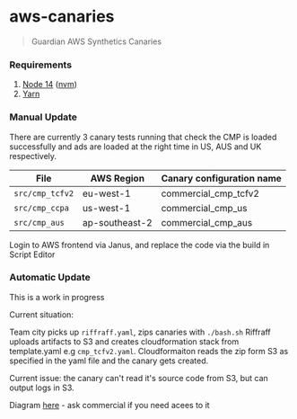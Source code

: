 # aws-canaries


> Guardian AWS Synthetics Canaries

### Requirements

1. [Node 14](https://nodejs.org/en/download/) ([nvm](https://github.com/nvm-sh/nvm))
2. [Yarn](https://classic.yarnpkg.com/en/docs/install/)

### Manual Update

There are currently 3 canary tests running that check the CMP is loaded successfully and ads are 
loaded at the right time in US, AUS and UK respectively.

File | AWS Region |  Canary configuration name | 
--- | --- | --- | 
`src/cmp_tcfv2`  | eu-west-1  | commercial_cmp_tcfv2 | 
`src/cmp_ccpa`  | us-west-1  | commercial_cmp_us |  
`src/cmp_aus`  | ap-southeast-2  | commercial_cmp_aus |   

Login to AWS frontend via Janus, and replace the code via the build in Script Editor

### Automatic Update

This is a work in progress

Current situation:

Team city picks up `riffraff.yaml`, zips canaries with `./bash.sh`
Riffraff uploads artifacts to S3 and creates cloudformation stack from template.yaml e.g `cmp_tcfv2.yaml`.
Cloudformaiton reads the zip form S3 as specified in the yaml file and the canary gets created.

Current issue: the canary can't read it's source code from S3, but can output logs in S3.

Diagram [here](https://docs.google.com/presentation/d/1l8QFoq7siUWdJMRq_qc8vLcNf1iFhXH5aKx3Ok5xEu4/edit#slide=id.gb8f2b491c7_0_44) - ask commercial if you need acees to it
